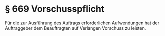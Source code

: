 # § 669 Vorschusspflicht
Für die zur Ausführung des Auftrags erforderlichen Aufwendungen hat der Auftraggeber dem Beauftragten auf Verlangen Vorschuss zu leisten.